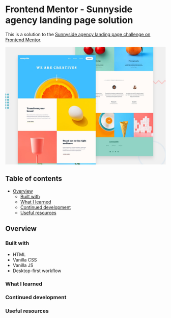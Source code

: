 # Frontend Mentor - Sunnyside agency landing page solution

This is a solution to the [Sunnyside agency landing page challenge on Frontend Mentor](https://www.frontendmentor.io/challenges/sunnyside-agency-landing-page-7yVs3B6ef).

![Design preview for the Single-page design portfolio coding challenge](./preview.jpg)

## Table of contents

- [Overview](#overview)
  - [Built with](#built-with)
  - [What I learned](#what-i-learned)
  - [Continued development](#continued-development)
  - [Useful resources](#useful-resources)

## Overview

### Built with

- HTML
- Vanilla CSS
- Vanilla JS
- Desktop-first workflow

### What I learned

### Continued development

### Useful resources

